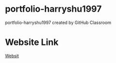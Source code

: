 # portfolio-harryshu1997
portfolio-harryshu1997 created by GitHub Classroom

# Website Link
[Websit]([https://www.google.com](https://wp.nyu.edu/artsampscience-harryshu/)https://wp.nyu.edu/artsampscience-harryshu/)

